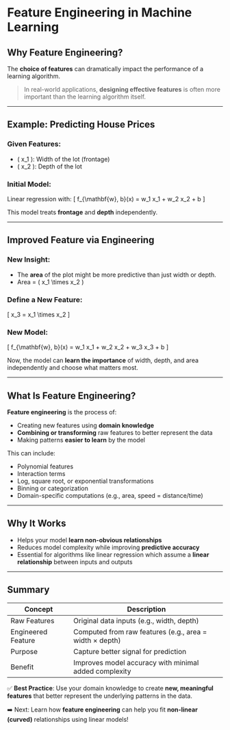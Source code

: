# Feature Engineering in Machine Learning

## Why Feature Engineering?

The **choice of features** can dramatically impact the performance of a learning algorithm.

> In real-world applications, **designing effective features** is often more important than the learning algorithm itself.

---

## Example: Predicting House Prices

### Given Features:

- \( x_1 \): Width of the lot (frontage)
- \( x_2 \): Depth of the lot

### Initial Model:

Linear regression with:
\[
f\_{\mathbf{w}, b}(x) = w_1 x_1 + w_2 x_2 + b
\]

This model treats **frontage** and **depth** independently.

---

## Improved Feature via Engineering

### New Insight:

- The **area** of the plot might be more predictive than just width or depth.
- Area = \( x_1 \times x_2 \)

### Define a New Feature:

\[
x_3 = x_1 \times x_2
\]

### New Model:

\[
f\_{\mathbf{w}, b}(x) = w_1 x_1 + w_2 x_2 + w_3 x_3 + b
\]

Now, the model can **learn the importance** of width, depth, and area independently and choose what matters most.

---

## What Is Feature Engineering?

**Feature engineering** is the process of:

- Creating new features using **domain knowledge**
- **Combining or transforming** raw features to better represent the data
- Making patterns **easier to learn** by the model

This can include:

- Polynomial features
- Interaction terms
- Log, square root, or exponential transformations
- Binning or categorization
- Domain-specific computations (e.g., area, speed = distance/time)

---

## Why It Works

- Helps your model **learn non-obvious relationships**
- Reduces model complexity while improving **predictive accuracy**
- Essential for algorithms like linear regression which assume a **linear relationship** between inputs and outputs

---

## Summary

| Concept            | Description                                             |
| ------------------ | ------------------------------------------------------- |
| Raw Features       | Original data inputs (e.g., width, depth)               |
| Engineered Feature | Computed from raw features (e.g., area = width × depth) |
| Purpose            | Capture better signal for prediction                    |
| Benefit            | Improves model accuracy with minimal added complexity   |

✅ **Best Practice**: Use your domain knowledge to create **new, meaningful features** that better represent the underlying patterns in the data.

➡️ Next: Learn how **feature engineering** can help you fit **non-linear (curved)** relationships using linear models!
